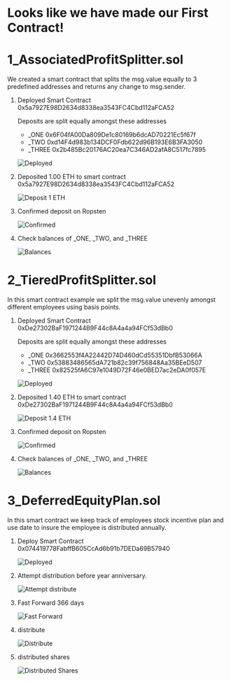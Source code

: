 # Looks like we have made our First Contract!

# **1_AssociatedProfitSplitter.sol**
We created a smart contract that splits the msg.value equally to 3 predefined addresses and returns any change to msg.sender.  

1.  Deployed Smart Contract 0x5a7927E98D2634d8338ea3543FC4Cbd112aFCA52

    Deposits are split equally amongst these addresses
    - _ONE        0x6F04fA00Da809De1c80169b6dcAD70221Ec5f67f 
    - _TWO        0xd14F4d983b134DCF0Fdb622d96B193E6B3FA3050
    - _THREE      0x2b485Bc20176AC20ea7C346AD2afA8C517fc7895

    ![Deployed](Images/1.0_deploy_contract.PNG)

2.  Deposited 1.00 ETH to smart contract 0x5a7927E98D2634d8338ea3543FC4Cbd112aFCA52

    ![Deposit 1 ETH](Images/1.1_deposit_to_contract.PNG)

3.  Confirmed deposit on Ropsten 

    ![Confirmed](Images/1.2_deposit_confirmation.PNG)

4.  Check balances of _ONE, _TWO, and _THREE

    ![Balances](Images/1.3_split_to_employees.PNG)

# **2_TieredProfitSplitter.sol**
In this smart contract example we split the msg.value unevenly amongst different employees using basis points.

1.  Deployed Smart Contract 0xDe27302BaF1971244B9F44c8A4a4a94FCf53dBb0

    Deposits are split equally amongst these addresses
    - _ONE        0x3662553f4A22442D74D460dCd55351DbfB53066A
    - _TWO        0x53883486565dA721b82c39f756848Aa35BEeD507
    - _THREE      0x82525fA6C97e1049D72F46e0BED7ac2eDA0f057E

    ![Deployed](Images/2.0_deploy_contract.PNG)

2.  Deposited 1.40 ETH to smart contract 0xDe27302BaF1971244B9F44c8A4a4a94FCf53dBb0

    ![Deposit 1.4 ETH](Images/2.1_deposit_to_contract.PNG)

3.  Confirmed deposit on Ropsten 

    ![Confirmed](Images/2.2_deposit_confirmation.PNG)

4.  Check balances of _ONE, _TWO, and _THREE

    ![Balances](Images/2.3_split_to_employees.PNG)

# **3_DeferredEquityPlan.sol**
In this smart contract we keep track of employees stock incentive plan and use date to insure the employee is distributed annually.

1.  Deploy Smart Contract 0x074419778FabffB605CcAd6b91b7DEDa69B57940

    ![Deployed](Images/3.0_deploy_contract.PNG)

2.  Attempt distribution before year anniversary.

    ![Attempt distribute](Images/3.1_attempt_distribute.PNG)

2.  Fast Forward 366 days

    ![Fast Forward](Images/3.2_fast_forward.PNG)

3.  distribute

    ![Distribute](Images/3.3_distribute.PNG)

4.  distributed shares

    ![Distributed Shares](Images/3.4_distributed_shares.PNG)

